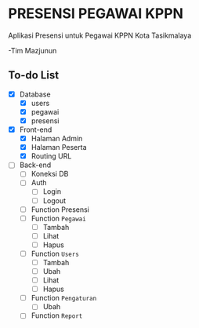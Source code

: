 # PRESENSI PEGAWAI KPPN
Aplikasi Presensi untuk Pegawai KPPN Kota Tasikmalaya

-Tim Mazjunun

## To-do List
- [x] Database
  - [x] users
  - [x] pegawai
  - [x] presensi
- [x] Front-end
  - [x] Halaman Admin
  - [x] Halaman Peserta
  - [x] Routing URL
- [ ] Back-end
  - [ ] Koneksi DB
  - [ ] Auth
    - [ ] Login
    - [ ] Logout
  - [ ] Function Presensi
  - [ ] Function `Pegawai`
    - [ ] Tambah
    - [ ] Lihat
    - [ ] Hapus
  - [ ] Function `Users`
    - [ ] Tambah
    - [ ] Ubah
    - [ ] Lihat
    - [ ] Hapus
  - [ ] Function `Pengaturan`
    - [ ] Ubah
  - [ ] Function `Report`
